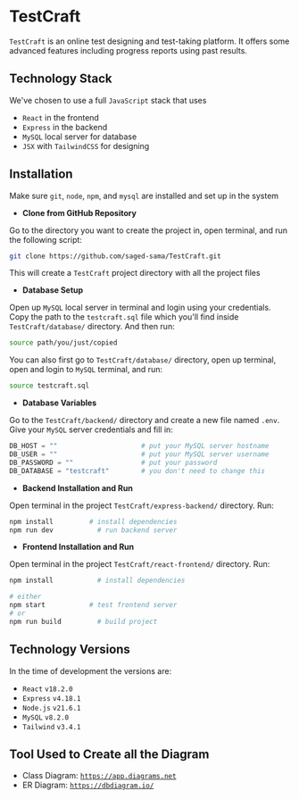 # TestCraft

`TestCraft` is an online test designing and test-taking platform. It offers some advanced features including progress reports using past results.

## Technology Stack

We've chosen to use a full `JavaScript` stack that uses

- `React` in the frontend
- `Express` in the backend
- `MySQL` local server for database
- `JSX` with `TailwindCSS` for designing


## Installation

Make sure `git`, `node`, `npm`, and `mysql` are installed and set up in the system

- <b>Clone from GitHub Repository</b> <br>

Go to the directory you want to create the project in, open terminal, and run the following script:
```bash
git clone https://github.com/saged-sama/TestCraft.git
```
This will create a `TestCraft` project directory with all the project files

- <b>Database Setup</b> <br>

Open up `MySQL` local server in terminal and login using your credentials. Copy the path to the `testcraft.sql` file which you'll find inside `TestCraft/database/` directory. And then run:
```bash
source path/you/just/copied
```

You can also first go to `TestCraft/database/` directory, open up terminal, open and login to `MySQL` terminal, and run:
```bash
source testcraft.sql
```

- <b>Database Variables</b> <br>

Go to the `TestCraft/backend/` directory and create a new file named `.env`. Give your `MySQL` server credentials and fill in:
```python
DB_HOST = ""                     # put your MySQL server hostname
DB_USER = ""                     # put your MySQL server username
DB_PASSWORD = ""                 # put your password
DB_DATABASE = "testcraft"        # you don't need to change this
```

- <b>Backend Installation and Run</b> <br>

Open terminal in the project `TestCraft/express-backend/` directory. Run:
```bash
npm install         # install dependencies
npm run dev           # run backend server
```

- <b>Frontend Installation and Run</b> <br>

Open terminal in the project `TestCraft/react-frontend/` directory. Run:
```bash
npm install           # install dependencies

# either
npm start           # test frontend server
# or
npm run build         # build project
```

## Technology Versions

In the time of development the versions are:

- `React` `v18.2.0`
- `Express` `v4.18.1`
- `Node.js` `v21.6.1`
- `MySQL` `v8.2.0`
- `Tailwind` `v3.4.1`

## Tool Used to Create all the Diagram

- Class Diagram: [`https://app.diagrams.net`](https://app.diagrams.net)
- ER Diagram: [`https://dbdiagram.io/`](https://dbdiagram.io/)
